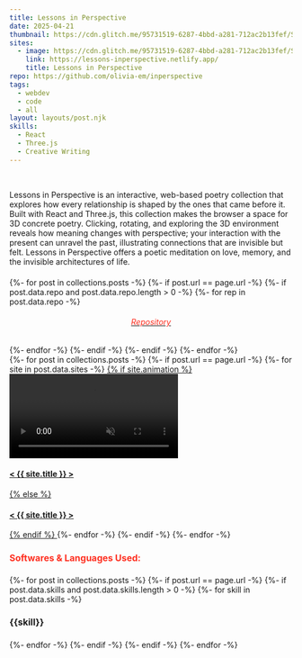 ```yaml
---
title: Lessons in Perspective
date: 2025-04-21
thumbnail: https://cdn.glitch.me/95731519-6287-4bbd-a281-712ac2b13fef/Screenshot%202025-04-05%20at%201.16.49%E2%80%AFPM.png?v=1744346702742
sites:
  - image: https://cdn.glitch.me/95731519-6287-4bbd-a281-712ac2b13fef/Screenshot%202025-04-05%20at%201.16.49%E2%80%AFPM.png?v=1744346702742
    link: https://lessons-inperspective.netlify.app/
    title: Lessons in Perspective
repo: https://github.com/olivia-em/inperspective
tags:
  - webdev
  - code
  - all
layout: layouts/post.njk
skills:
  - React
  - Three.js
  - Creative Writing
---
```


<div class="post-layout">  
  <div class="cont">
    <br>
    <p class="desc">
      Lessons in Perspective is an interactive, web-based poetry collection that explores how every relationship is shaped by the ones that came before it. Built with React and Three.js, this collection makes the browser a space for 3D concrete poetry. Clicking, rotating, and exploring the 3D environment reveals how meaning changes with perspective; your interaction with the present can unravel the past, illustrating connections that are invisible but felt. Lessons in Perspective offers a poetic meditation on love, memory, and the invisible architectures of life.
    </p>
     <div style="margin-top:20px; " class="skills">   
     {%- for post in collections.posts -%}
{%- if post.url == page.url -%}
{%- if post.data.repo and post.data.repo.length > 0 -%}
{%- for rep in post.data.repo -%}
<a target="_blank" href="{{repo}}"><h6 style="color: #fe2f20; text-align:center;">
Repository
</h6></a>
{%- endfor -%}
{%- endif -%}
{%- endif -%}
{%- endfor -%}
    </div>
      </div>
  </div>  
  <div class="sites-container">
  {%- for post in collections.posts -%}                           
    {%- if post.url == page.url -%} 
      {%- for site in post.data.sites -%}
        <a target="_blank" href="{{ site.link }}">
          {% if site.animation %}
            <div class="sites video-background">
              <video autoplay loop muted playsinline class="video-content">
                <source src="{{ site.animation }}" type="video/mp4">
                Your browser does not support the video tag.
              </video>
              <h4 class="overlay-content">
                < {{ site.title }} >
              </h4>
            </div>
          {% else %}
            <div class="sites" style="background-image: url('{{ site.image }}');">
              <h4 class="overlay-content">
                < {{ site.title }} >
              </h4>
            </div>
          {% endif %}
        </a>
      {%- endfor -%}
    {%- endif -%}
  {%- endfor -%}
</div>
<div class="skill-list">       
  <h4 style="font-size: 1rem; color: #fe2f20;">Softwares & Languages Used:</h4> 
      <div class="skills">   
    {%- for post in collections.posts -%}
  {%- if post.url == page.url -%}
    {%- if post.data.skills and post.data.skills.length > 0 -%}
      {%- for skill in post.data.skills -%}
       <h4 style="font-size: 1rem;" > {{skill}} </h4> 
      {%- endfor -%}
    {%- endif -%}
  {%- endif -%}
{%- endfor -%}  
    </div> 
  
  </div>
